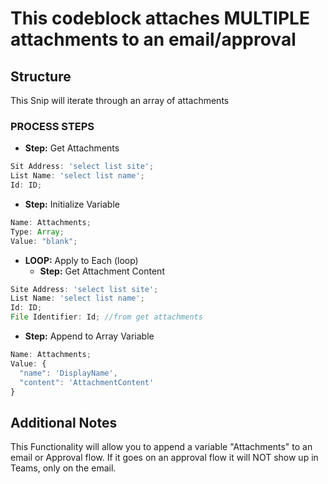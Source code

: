 # This codeblock attaches MULTIPLE attachments to an email/approval

## Structure

This Snip will iterate through an array of attachments

### PROCESS STEPS

- **Step:** Get Attachments

```js
Sit Address: 'select list site';
List Name: 'select list name';
Id: ID;
```

- **Step:** Initialize Variable

```js
Name: Attachments;
Type: Array;
Value: "blank";
```

- **LOOP:** Apply to Each (loop)
  - **Step:** Get Attachment Content

```js
Site Address: 'select list site';
List Name: 'select list name';
Id: ID;
File Identifier: Id; //from get attachments
```

- **Step:** Append to Array Variable

```js
Name: Attachments;
Value: {
  "name": 'DisplayName',
  "content": 'AttachmentContent'
}
```

## Additional Notes

This Functionality will allow you to append a variable "Attachments" to an email or Approval flow. If it goes on an approval flow it will NOT show up in Teams, only on the email.
